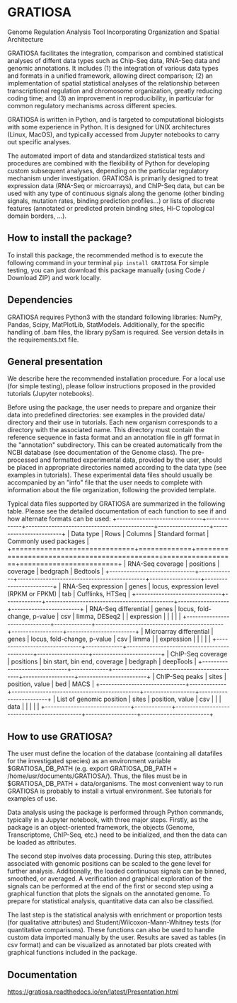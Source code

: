 GRATIOSA
========

Genome Regulation Analysis Tool Incorporating Organization and Spatial Architecture

GRATIOSA facilitates the integration, comparison and combined statistical analyses of diffent data types such as Chip-Seq data, RNA-Seq data and genomic annotations. It includes (1) the integration of various data types and formats in a unified framework, allowing direct comparison; (2) an implementation of spatial statistical analyses of the relationship between transcriptional regulation and chromosome organization, greatly reducing coding time; and (3) an improvement in reproducibility, in particular for common regulatory mechanisms across different species.

GRATIOSA is written in Python, and is targeted to computational biologists with some experience in Python. It is designed for UNIX architectures (Linux, MacOS), and typically accessed from Jupyter notebooks to carry out specific analyses. 

The automated import of data and standardized statistical tests and procedures are combined with the flexibility of Python for developing custom subsequent analyses, depending on the particular regulatory mechanism under investigation. GRATIOSA is primarily designed to treat expression data (RNA-Seq or microarrays), and ChIP-Seq data, but can be used with any type of continuous signals along the genome (other binding signals, mutation rates, binding prediction profiles…) or lists of discrete features (annotated or predicted protein binding sites, Hi-C topological domain borders, …). 

How to install the package? 
---------------------------
To install this package, the recommended method is to execute the following command in your terminal 
`pip install GRATIOSA`
For simple testing, you can just download this package manually (using Code / Download ZIP) and work locally. 

Dependencies
------------
GRATIOSA requires Python3 with the standard following libraries: NumPy, Pandas, Scipy, MatPlotLib, StatModels. Additionally, for the specific handling of .bam files, the library pySam is required. See version details in the requirements.txt file.

General presentation 
--------------------
We describe here the recommended installation procedure. For a local use (for simple testing), please follow instructions proposed in the provided tutorials (Jupyter notebooks). 

Before using the package, the user needs to prepare and organize their data into predefined directories: see examples in the provided data/ directory and their use in tutorials. Each new organism corresponds to a directory with the associated name.  This directory must contain the reference sequence in fasta format and an annotation file in gff format in the "annotation" subdirectory. This can be created automatically from the NCBI database (see documentation of the Genome class). The pre-processed and formatted experimental data, provided by the user, should be placed in appropriate directories named according to the data type (see examples in tutorials). These experimental data files should usually be accompanied by an "info" file that the user needs to complete with information about the file organization, following the provided template.

Typical data files supported by GRATIOSA are summarized in the following table. Please see the detailed documentation of each function to see if and how alternate formats can be used:
+------------------------------+-------------+---------------------------------------------+------------------+------------------------+
| Data type                    | Rows        | Columns                                     | Standard format  | Commonly used packages |
+==============================+=============+=============================================+==================+========================+
| RNA-Seq coverage             | positions   | coverage                                    | bedgraph         | Bedtools               |
+------------------------------+-------------+---------------------------------------------+------------------+------------------------+
| RNA-Seq expression           | genes       | locus, expression level (RPKM or FPKM)      | tab              | Cufflinks, HTSeq       |
+------------------------------+-------------+---------------------------------------------+------------------+------------------------+
| RNA-Seq differential         | genes       | locus, fold-change, p-value                 | csv              | limma, DESeq2          |
| expression                   |             |                                             |                  |                        |
+------------------------------+-------------+---------------------------------------------+------------------+------------------------+
| Microarray differential      | genes       | locus, fold-change, p-value                 | csv              | limma                  |
| expression                   |             |                                             |                  |                        |
+------------------------------+-------------+---------------------------------------------+------------------+------------------------+
| ChIP-Seq coverage            | positions   | bin start, bin end, coverage                | bedgraph         | deepTools              |
+------------------------------+-------------+---------------------------------------------+------------------+------------------------+
| ChIP-Seq peaks               | sites       | position, value                             | bed              | MACS                   |
+------------------------------+-------------+---------------------------------------------+------------------+------------------------+
| List of genomic position     | sites       | position, value                             | csv              |                        |
| data                         |             |                                             |                  |                        |
+------------------------------+-------------+---------------------------------------------+------------------+------------------------+

How to use GRATIOSA?
--------------------
The user must define the location of the database (containing all datafiles for the investigated species) as an environment variable \$GRATIOSA_DB_PATH (e.g. export GRATIOSA_DB_PATH = /home/usr/documents/GRATIOSA/). Thus, the files must be in \$GRATIOSA_DB_PATH + data/organisms. The most convenient way to run GRATIOSA is probably to install a virtual environment. See tutorials for examples of use. 

Data analysis using the package is performed through Python commands, typically in a Jupyter notebook, with three major steps. Firstly, as the package is an object-oriented framework, the objects (Genome, Transcriptome, ChIP-Seq, etc.) need to be initialized, and then the data can be loaded as attributes. 

The second step involves data processing. During this step, attributes associated with genomic positions can be scaled to the gene level for further analysis. Additionally, the loaded continuous signals can be binned, smoothed, or averaged. A verification and graphical exploration of the signals can be performed at the end of the first or second step using a graphical function that plots the signals on the annotated genome. To prepare for statistical analysis, quantitative data can also be classified.

The last step is the statistical analysis with enrichment or proportion tests (for qualitative attributes) and Student/Wilcoxon-Mann-Whitney tests (for quantitative comparisons). These functions can also be used to handle custom data imported manually by the user. Results are saved as tables (in csv format) and can be visualized as annotated bar plots created with graphical functions included in the package. 


Documentation
-------------
https://gratiosa.readthedocs.io/en/latest/Presentation.html
